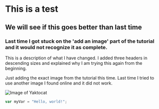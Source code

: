 # This is a test
## We will see if this goes better than last time
### Last time I got stuck on the 'add an image' part of the tutorial and it would not recognize it as complete. 

This is a description of what I have changed. I added three headers in descending sizes and explained why I am trying this again from the beginning. 

Just adding the exact image from the tutorial this time. Last time I tried to use another image I found online and it did not work. 

![Image of Yaktocat](https://octodex.github.com/images/yaktocat.png)

``` javascript
var myVar = "Hello, world!";
```
